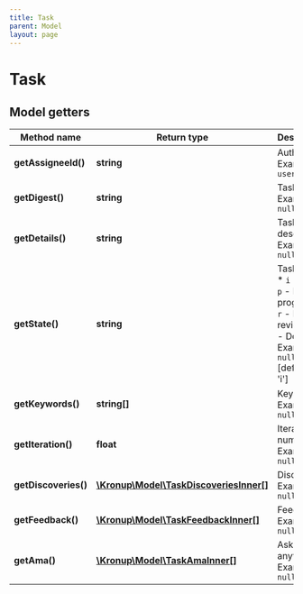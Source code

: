 ```yaml
---
title: Task
parent: Model
layout: page
---
```


# Task

## Model getters

Method name | Return type | Description
------------ | ------------- | -------------
**getAssigneeId()** | **string** | Author ID <br>Example: `user-id-***` 
**getDigest()** | **string** | Task title <br>Example: `null` 
**getDetails()** | **string** | Task description <br>Example: `null` 
**getState()** | **string** | Task state    * `i` - Idle   * `p` - In progress   * `r` - In review   * `d` - Done <br>Example: `null`  [default to 'i']
**getKeywords()** | **string[]** | Keywords <br>Example: `null` 
**getIteration()** | **float** | Iteration number <br>Example: `null` 
**getDiscoveries()** | [**\Kronup\Model\TaskDiscoveriesInner[]**](../TaskDiscoveriesInner) | Discoveries <br>Example: `null` 
**getFeedback()** | [**\Kronup\Model\TaskFeedbackInner[]**](../TaskFeedbackInner) | Feedback <br>Example: `null` 
**getAma()** | [**\Kronup\Model\TaskAmaInner[]**](../TaskAmaInner) | Ask me anything <br>Example: `null` 

